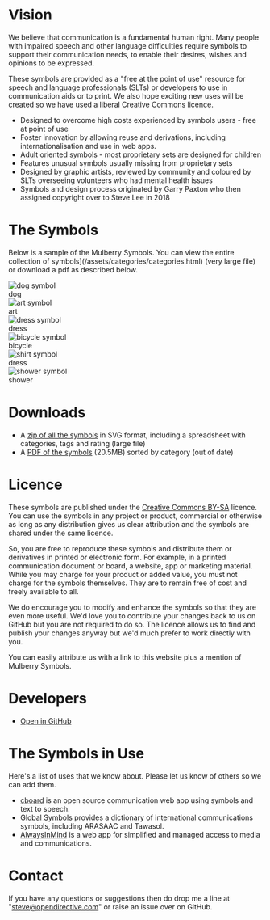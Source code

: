 # Vision

We believe that communication is a fundamental human right. Many people with impaired speech and other language difficulties require symbols to support their communication needs, to enable their desires, wishes and opinions to be expressed.

These symbols are provided as a "free at the point of use" resource for speech and language professionals (SLTs) or developers to use in communication aids or to print. We also hope exciting new uses will be created so we have used a liberal Creative Commons licence.

- Designed to overcome high costs experienced by symbols users - free at point of use
- Foster innovation by allowing reuse and derivations, including internationalisation and use in web apps.
- Adult oriented symbols - most proprietary sets are designed for children
- Features unusual symbols usually missing from proprietary sets
- Designed by graphic artists, reviewed by community and coloured by SLTs overseeing volunteers who had mental health issues
- Symbols and design process originated by Garry Paxton who then assigned copyright over to Steve Lee in 2018

# The Symbols

Below is a sample of the Mulberry Symbols. You can view the entire collection of symbols](/assets/categories/categories.html) (very large file) or download a pdf as described below.

<div class="container">
  
  <div class="icon">
    <img
      class="icon__svg"
      src="/assets/examples/dog.svg"
      alt="dog symbol"
    />
    <div class="icon__title">dog</div>
  </div>

  <div class="icon">
    <img
      class="icon__svg"
      src="/assets/examples/art.svg"
      alt="art symbol"
    />
    <div class="icon__title">art</div>
  </div>

  <div class="icon">
    <img
      class="icon__svg"
      src="/assets/examples/dress.svg"
      alt="dress symbol"
    />
    <div class="icon__title">dress</div>
  </div>

  <div class="icon">
    <img
      class="icon__svg"
      src="/assets/examples/bicycle.svg"
      alt="bicycle symbol"
    />
    <div class="icon__title">bicycle</div>
  </div>

  <div class="icon">
    <img
      class="icon__svg"
      src="/assets/examples/shirt.svg"
      alt="shirt symbol"
    />
    <div class="icon__title">dress</div>
  </div>

  <div class="icon">
    <img
      class="icon__svg"
      src="/assets/examples/shower.svg"
      alt="shower symbol"
    />
    <div class="icon__title">shower</div>
  </div>

</div>

# Downloads

- A [zip of all the symbols](https://github.com/mulberrysymbols/mulberry-symbols/releases/latest) in SVG format, including a spreadsheet with categories, tags and rating (large file)
- A [PDF of the symbols](/assets/categories/categories.pdf) (20.5MB) sorted by category (out of date)

# Licence

These symbols are published under the [Creative Commons BY-SA](https://github.com/mulberrysymbols/mulberry-symbols/blob/master/LICENSE.txt) licence. You can use the symbols in any project or product, commercial or otherwise as long as any distribution gives us clear attribution and the symbols are shared under the same licence.

So, you are free to reproduce these symbols and distribute them or derivatives in printed or electronic form. For example, in a printed communication document or board, a website, app or marketing material. While you may charge for your product or added value, you must not charge for the symbols themselves. They are to remain free of cost and freely available to all.

We do encourage you to modify and enhance the symbols so that they are even more useful. We'd love you to contribute your changes back to us on GitHub but you are not required to do so. The licence allows us to find and publish your changes anyway but we'd much prefer to work directly with you.

You can easily attribute us with a link to this website plus a mention of Mulberry Symbols.

# Developers

- [Open in GitHub](https://github.com/mulberrysymbols/mulberry-symbols)

# The Symbols in Use

Here's a list of uses that we know about. Please let us know of others so we can add them.

- [cboard](https://www.cboard.io/) is an open source communication web app using symbols and text to speech.
- [Global Symbols](https://globalsymbols.com/en/home/) provides a dictionary of international communications symbols, including ARASAAC and Tawasol.
- [AlwaysInMind](https://alwaysinmind.info) is a web app for simplified and managed access to media and communications.

# Contact

If you have any questions or suggestions then do drop me a line at "steve@opendirective.com" or raise an issue over on GitHub.
